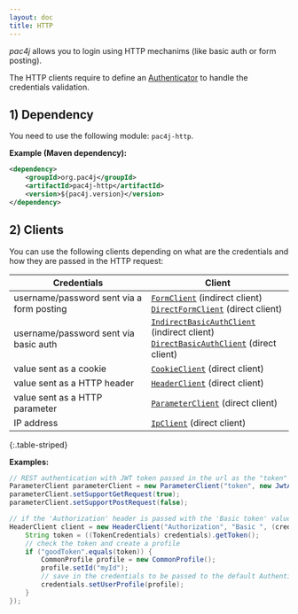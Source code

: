 ```yaml
---
layout: doc
title: HTTP
---
```


*pac4j* allows you to login using HTTP mechanims (like basic auth or form posting).

The HTTP clients require to define an [Authenticator](../authenticators.html) to handle the credentials validation.

## 1) Dependency

You need to use the following module: `pac4j-http`.

**Example (Maven dependency):**

```xml
<dependency>
    <groupId>org.pac4j</groupId>
    <artifactId>pac4j-http</artifactId>
    <version>${pac4j.version}</version>
</dependency>
```

## 2) Clients

You can use the following clients depending on what are the credentials and how they are passed in the HTTP request:

| Credentials | Client |
|-------------|--------|
| username/password sent via a form posting | [`FormClient`](https://github.com/pac4j/pac4j/blob/master/pac4j-http/src/main/java/org/pac4j/http/client/indirect/FormClient.java)  (indirect client)<br />[`DirectFormClient`](https://github.com/pac4j/pac4j/blob/master/pac4j-http/src/main/java/org/pac4j/http/client/direct/DirectFormClient.java) (direct client) |
| username/password sent via basic auth | [`IndirectBasicAuthClient`](https://github.com/pac4j/pac4j/blob/master/pac4j-http/src/main/java/org/pac4j/http/client/indirect/IndirectBasicAuthClient.java) (indirect client)<br />[`DirectBasicAuthClient`](https://github.com/pac4j/pac4j/blob/master/pac4j-http/src/main/java/org/pac4j/http/client/direct/DirectBasicAuthClient.java) (direct client) |
| value sent as a cookie | [`CookieClient`](https://github.com/pac4j/pac4j/blob/master/pac4j-http/src/main/java/org/pac4j/http/client/direct/CookieClient.java) (direct client) |
| value sent as a HTTP header | [`HeaderClient`](https://github.com/pac4j/pac4j/blob/master/pac4j-http/src/main/java/org/pac4j/http/client/direct/HeaderClient.java) (direct client) |
| value sent as a HTTP parameter | [`ParameterClient`](https://github.com/pac4j/pac4j/blob/master/pac4j-http/src/main/java/org/pac4j/http/client/direct/ParameterClient.java) (direct client) |
| IP address | [`IpClient`](https://github.com/pac4j/pac4j/blob/master/pac4j-http/src/main/java/org/pac4j/http/client/direct/IpClient.java) (direct client) |
{:.table-striped}

**Examples:**

```java
// REST authentication with JWT token passed in the url as the "token" parameter
ParameterClient parameterClient = new ParameterClient("token", new JwtAuthenticator(salt));
parameterClient.setSupportGetRequest(true);
parameterClient.setSupportPostRequest(false);

// if the 'Authorization' header is passed with the 'Basic token' value
HeaderClient client = new HeaderClient("Authorization", "Basic ", (credentials, ctx) -> {
    String token = ((TokenCredentials) credentials).getToken();
    // check the token and create a profile
    if ("goodToken".equals(token)) {
        CommonProfile profile = new CommonProfile();
        profile.setId("myId");
        // save in the credentials to be passed to the default AuthenticatorProfileCreator
        credentials.setUserProfile(profile);
    }
});
```
